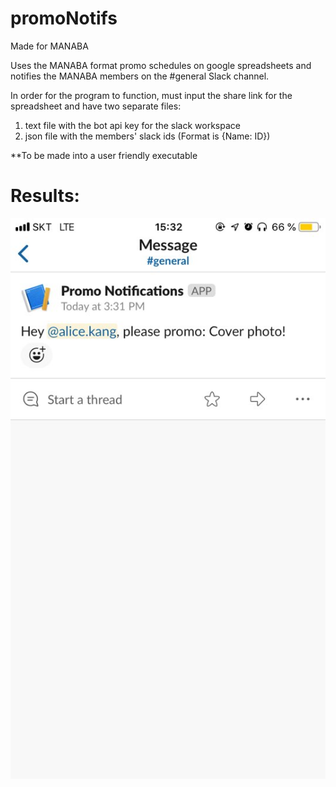 # promoNotifs
Made for MANABA

Uses the MANABA format promo schedules on google spreadsheets and notifies the MANABA members on the #general Slack channel.

In order for the program to function, must input the share link for the spreadsheet and have two separate files:

1. text file with the bot api key for the slack workspace 
2. json file with the members' slack ids (Format is {Name: ID}) 


**To be made into a user friendly executable

# Results:
![Alt text](Results.jpg?raw=true)
